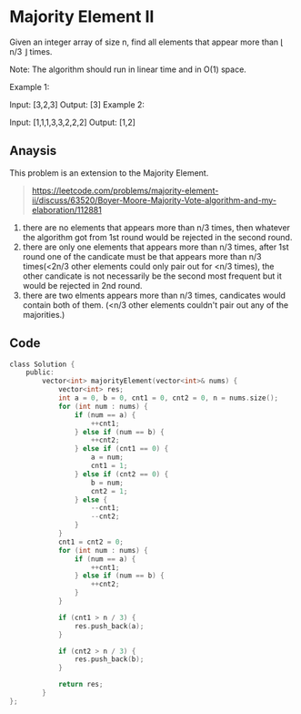 # Majority Element II

Given an integer array of size n, find all elements that appear more than ⌊ n/3 ⌋ times.

Note: The algorithm should run in linear time and in O(1) space.

Example 1:

Input: [3,2,3]
Output: [3]
Example 2:

Input: [1,1,1,3,3,2,2,2]
Output: [1,2]

## Anaysis

This problem is an extension to the Majority Element.

> https://leetcode.com/problems/majority-element-ii/discuss/63520/Boyer-Moore-Majority-Vote-algorithm-and-my-elaboration/112881 

1. there are no elements that appears more than n/3 times, then whatever the algorithm  got from 1st round would be rejected in the second round.
2. there are only one elements that appears more than n/3 times, after 1st round one of  the candicate must be that appears more than n/3 times(<2n/3 other elements could only pair out for <n/3 times), the other candicate is not necessarily be the second most frequent but it would be rejected in 2nd round.
3. there are two elments appears more than n/3 times, candicates would contain both of them. (<n/3 other elements couldn't pair out any of the majorities.)

## Code

```c
class Solution {
    public:
        vector<int> majorityElement(vector<int>& nums) {
            vector<int> res;
            int a = 0, b = 0, cnt1 = 0, cnt2 = 0, n = nums.size();
            for (int num : nums) {
                if (num == a) {
                    ++cnt1; 
                } else if (num == b) {
                    ++cnt2; 
                } else if (cnt1 == 0) {
                    a = num;
                    cnt1 = 1;
                } else if (cnt2 == 0) {
                    b = num;
                    cnt2 = 1;
                } else {
                    --cnt1;
                    --cnt2;
                }
            }
            cnt1 = cnt2 = 0;
            for (int num : nums) {
                if (num == a) {
                    ++cnt1; 
                } else if (num == b) {
                    ++cnt2; 
                }
            }

            if (cnt1 > n / 3) {
                res.push_back(a); 
            }

            if (cnt2 > n / 3) {
                res.push_back(b); 
            }

            return res;
        }
};

```
